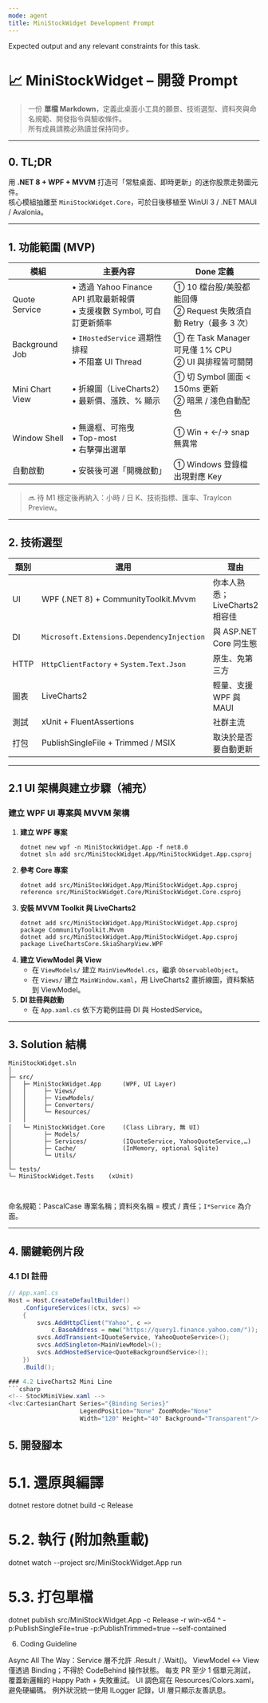 ```yaml
---
mode: agent
title: MiniStockWidget Development Prompt
---
```

Expected output and any relevant constraints for this task.

# 📈 MiniStockWidget – 開發 Prompt

> 一份 **單檔 Markdown**，定義此桌面小工具的願景、技術選型、資料夾與命名規範、開發指令與驗收條件。  
> 所有成員請務必熟讀並保持同步。

---

## 0. TL;DR
用 **.NET 8 + WPF + MVVM** 打造可「常駐桌面、即時更新」的迷你股票走勢圖元件。  
核心模組抽離至 `MiniStockWidget.Core`，可於日後移植至 WinUI 3 / .NET MAUI / Avalonia。  

---

## 1. 功能範圍 (MVP)

| 模組            | 主要內容 | Done 定義 |
|-----------------|----------|-----------|
| Quote Service   | • 透過 Yahoo Finance API 抓取最新報價<br>• 支援複數 Symbol, 可自訂更新頻率 | ① 10 檔台股/美股都能回傳 <br>② Request 失敗須自動 Retry（最多 3 次） |
| Background Job  | • `IHostedService` 週期性排程 <br>• 不阻塞 UI Thread | ① 在 Task Manager 可見僅 1% CPU <br>② UI 與排程皆可關閉 |
| Mini Chart View | • 折線圖（LiveCharts2）<br>• 最新價、漲跌、% 顯示 | ① 切 Symbol 圖面 < 150ms 更新 <br>② 暗黑 / 淺色自動配色 |
| Window Shell    | • 無邊框、可拖曳<br>• Top-most<br>• 右擊彈出選單 | ① Win + ←/→ snap 無異常 |
| 自動啟動         | • 安裝後可選「開機啟動」 | ① Windows 登錄檔出現對應 Key |

> 🔜 待 M1 穩定後再納入：小時 / 日 K、技術指標、匯率、TrayIcon Preview。  

---

## 2. 技術選型

| 類別 | 選用 | 理由 |
|------|------|------|
| UI   | WPF (.NET 8) + CommunityToolkit.Mvvm | 你本人熟悉；LiveCharts2 相容佳 |
| DI   | `Microsoft.Extensions.DependencyInjection` | 與 ASP.NET Core 同生態 |
| HTTP | `HttpClientFactory` + `System.Text.Json` | 原生、免第三方 |
| 圖表 | LiveCharts2 | 輕量、支援 WPF 與 MAUI |
| 測試 | xUnit + FluentAssertions | 社群主流 |
| 打包 | PublishSingleFile + Trimmed / MSIX | 取決於是否要自動更新 |

---


## 2.1 UI 架構與建立步驟（補充）

### 建立 WPF UI 專案與 MVVM 架構

1. **建立 WPF 專案**
   ```shell
   dotnet new wpf -n MiniStockWidget.App -f net8.0
   dotnet sln add src/MiniStockWidget.App/MiniStockWidget.App.csproj
   ```
2. **參考 Core 專案**
   ```shell
   dotnet add src/MiniStockWidget.App/MiniStockWidget.App.csproj reference src/MiniStockWidget.Core/MiniStockWidget.Core.csproj
   ```
3. **安裝 MVVM Toolkit 與 LiveCharts2**
   ```shell
   dotnet add src/MiniStockWidget.App/MiniStockWidget.App.csproj package CommunityToolkit.Mvvm
   dotnet add src/MiniStockWidget.App/MiniStockWidget.App.csproj package LiveChartsCore.SkiaSharpView.WPF
   ```
4. **建立 ViewModel 與 View**
   - 在 `ViewModels/` 建立 `MainViewModel.cs`，繼承 `ObservableObject`。
   - 在 `Views/` 建立 `MainWindow.xaml`，用 LiveCharts2 畫折線圖，資料繫結到 ViewModel。
5. **DI 註冊與啟動**
   - 在 `App.xaml.cs` 依下方範例註冊 DI 與 HostedService。

---

## 3. Solution 結構

```
MiniStockWidget.sln
│
├─ src/
│   ├─ MiniStockWidget.App      (WPF, UI Layer)
│   │     ├─ Views/
│   │     ├─ ViewModels/
│   │     ├─ Converters/
│   │     └─ Resources/
│   │
│   └─ MiniStockWidget.Core     (Class Library, 無 UI)
│         ├─ Models/
│         ├─ Services/          (IQuoteService, YahooQuoteService,…)
│         ├─ Cache/             (InMemory, optional Sqlite)
│         └─ Utils/
│
└─ tests/
└─ MiniStockWidget.Tests    (xUnit)



```

命名規範：PascalCase 專案名稱；資料夾名稱 = 模式 / 責任；`I*Service` 為介面。  

---

## 4. 關鍵範例片段

### 4.1 DI 註冊
```csharp
// App.xaml.cs
Host = Host.CreateDefaultBuilder()
    .ConfigureServices((ctx, svcs) =>
    {
        svcs.AddHttpClient("Yahoo", c =>
            c.BaseAddress = new("https://query1.finance.yahoo.com/"));
        svcs.AddTransient<IQuoteService, YahooQuoteService>();
        svcs.AddSingleton<MainViewModel>();
        svcs.AddHostedService<QuoteBackgroundService>();
    })
    .Build();

### 4.2 LiveCharts2 Mini Line
```csharp
<!-- StockMiniView.xaml -->
<lvc:CartesianChart Series="{Binding Series}"
                    LegendPosition="None" ZoomMode="None"
                    Width="120" Height="40" Background="Transparent"/>

```

## 5. 開發腳本
# 5.1. 還原與編譯
dotnet restore
dotnet build -c Release

# 5.2. 執行 (附加熱重載)
dotnet watch --project src/MiniStockWidget.App run

# 5.3. 打包單檔
dotnet publish src/MiniStockWidget.App -c Release -r win-x64 ^
-p:PublishSingleFile=true -p:PublishTrimmed=true --self-contained


6. Coding Guideline

Async All The Way：Service 層不允許 .Result / .Wait()。
ViewModel <-> View 僅透過 Binding；不得於 CodeBehind 操作狀態。
每支 PR 至少 1 個單元測試，覆蓋新邏輯的 Happy Path + 失敗重試。
UI 調色寫在 Resources/Colors.xaml，避免硬編碼。
例外狀況統一使用 ILogger 記錄，UI 層只顯示友善訊息。